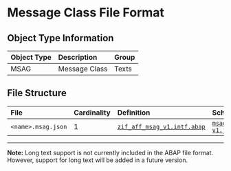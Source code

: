 # Message Class File Format

## Object Type Information

Object Type | Description | Group
:--- | :--- | :---
MSAG | Message Class  | Texts

## File Structure

File | Cardinality | Definition | Schema | Example
:--- | :--- | :--- | :--- | :---
`<name>.msag.json` | 1 | [`zif_aff_msag_v1.intf.abap`](./type/zif_aff_msag_v1.intf.abap) | [`msag-v1.json`](./msag-v1.json) | [`z_aff_example_msag.msag.json`](./examples/z_aff_example_msag.msag.json)

---

**Note:**
Long text support is not currently included in the ABAP file format. However, support for long text will be added in a future version.
